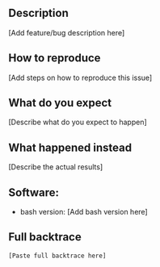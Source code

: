 ## Description

[Add feature/bug description here]

## How to reproduce

[Add steps on how to reproduce this issue]

## What do you expect

[Describe what do you expect to happen]

## What happened instead

[Describe the actual results]

## Software:

- bash version: [Add bash version here]

## Full backtrace

```text
[Paste full backtrace here]
```
